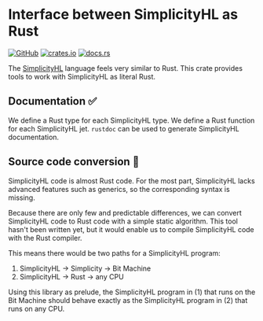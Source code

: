 # Interface between SimplicityHL as Rust

[![GitHub](https://img.shields.io/badge/github-repo-blue.svg)](https://github.com/BlockstreamResearch/SimplicityHL-as-rust)
[![crates.io](https://img.shields.io/crates/v/SimplicityHL-as-rust.svg)](https://crates.io/crates/SimplicityHL-as-rust)
[![docs.rs](https://docs.rs/SimplicityHL-as-rust/badge.svg)](https://docs.rs/SimplicityHL-as-rust)

The [SimplicityHL](https://github.com/BlockstreamResearch/SimplicityHL) language feels very similar to Rust. This crate provides tools to work with SimplicityHL as literal Rust.

## Documentation ✅

We define a Rust type for each SimplicityHL type. We define a Rust function for each SimplicityHL jet. `rustdoc` can be used to generate SimplicityHL documentation.

## Source code conversion 🚧

SimplicityHL code is almost Rust code. For the most part, SimplicityHL lacks advanced features such as generics, so the corresponding syntax is missing.

Because there are only few and predictable differences, we can convert SimplicityHL code to Rust code with a simple static algorithm. This tool hasn't been written yet, but it would enable us to compile SimplicityHL code with the Rust compiler.

This means there would be two paths for a SimplicityHL program:

1. SimplicityHL → Simplicity → Bit Machine
2. SimplicityHL → Rust → any CPU

Using this library as prelude, the SimplicityHL program in (1) that runs on the Bit Machine should behave exactly as the SimplicityHL program in (2) that runs on any CPU.
